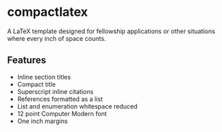 # compactlatex
A LaTeX template designed for fellowship applications or other situations where every inch of space counts.

## Features
+ Inline section titles
+ Compact title
+ Superscript inline citations
+ References formatted as a list
+ List and enumeration whitespace reduced
+ 12 point Computer Modern font
+ One inch margins
